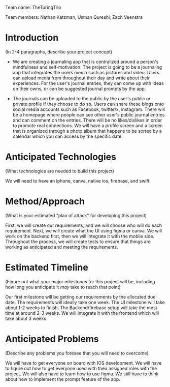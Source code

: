 Team name: TheTuringTrio

Team members: Nathan Katzman, Usman Qureshi, Zach Veenstra

# Introduction

(In 2-4 paragraphs, describe your project concept)

* We are creating a journaling app that is centralized around a person's mindfulness and self-motivation. The project is going to be a journaling app that integrates the users media such as pictures and video. Users can upload media from throughout their day and write about their experiences. For the user's journal entries, they can come up with ideas on their owns, or can be suggested journal prompts by the app. 

	
* The journals can be uploaded to the public by the user's public or private profile if they choose to do so. Users can share these blogs onto social media accounts such as Facebook, twitter/x, instagram. There will be a homepage where people can see other user's public journal entries and can comment on the entries. There will be no likes/dislikes in order to promote real connections. We will have a profile screen and a screen that is organized through a photo album that happens to be sorted by a calendar which you can access by the specific date. 

# Anticipated Technologies

(What technologies are needed to build this project)

We will need to have an iphone, canva, native ios, firebase, and swift. 

# Method/Approach

(What is your estimated "plan of attack" for developing this project)

First, we will create our requirements, and we will choose who will do each requirement. Next, we will create what the UI using figma or canva. We will work on the backend first, then we will integrate it with the mobile side. Throughout the process, we will create tests to ensure that things are working as anticipated and meeting the requirements.  

# Estimated Timeline

(Figure out what your major milestones for this project will be, including how long you anticipate it *may* take to reach that point)

Our first milestone will be getting our requirements by the allocated due date. The requirements will ideally take one week. The UI milestone will take about 1-2 weeks to finish. The Backend/firebase setup will take the most time at around 2-3 weeks. We will integrate it with the frontend which will take about 3 weeks.

# Anticipated Problems

(Describe any problems you foresee that you will need to overcome)

We will have to get everyone on board with IOS development. We will have to figure out how to get everyone used with their assigned roles with the project. We will also have to learn how to use figma. We still have to think about how to implement the prompt feature of the app. 
